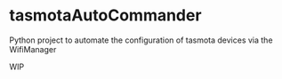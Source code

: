# tasmotaAutoCommander
Python project to automate the configuration of tasmota devices via the WifiManager

WIP